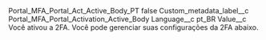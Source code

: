<?xml version="1.0" encoding="UTF-8"?>
<CustomMetadata xmlns="http://soap.sforce.com/2006/04/metadata" xmlns:xsi="http://www.w3.org/2001/XMLSchema-instance" xmlns:xsd="http://www.w3.org/2001/XMLSchema">
    <label>Portal_MFA_Portal_Act_Active_Body_PT</label>
    <protected>false</protected>
    <values>
        <field>Custom_metadata_label__c</field>
        <value xsi:type="xsd:string">Portal_MFA_Portal_Activation_Active_Body</value>
    </values>
    <values>
        <field>Language__c</field>
        <value xsi:type="xsd:string">pt_BR</value>
    </values>
    <values>
        <field>Value__c</field>
        <value xsi:type="xsd:string">Você ativou a 2FA. Você pode gerenciar suas configurações da 2FA abaixo.</value>
    </values>
</CustomMetadata>
